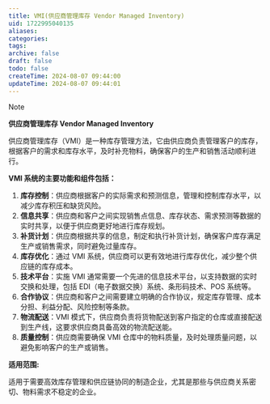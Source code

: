 ```yaml
---
title: VMI(供应商管理库存 Vendor Managed Inventory)
uid: 1722995040135
aliases: 
categories: 
tags: 
archive: false
draft: false
todo: false
createTime: 2024-08-07 09:44:00
updateTime: 2024-08-07 09:44:01
---
```


> [!NOTE]
> **供应商管理库存 Vendor Managed Inventory**
>
> 供应商管理库存（VMI）是一种库存管理方法，它由供应商负责管理客户的库存，根据客户的需求和库存水平，及时补充物料，确保客户的生产和销售活动顺利进行。

**VMI 系统的主要功能和组件包括：**

1. **库存控制**：供应商根据客户的实际需求和预测信息，管理和控制库存水平，以减少库存积压和缺货风险。
2. **信息共享**：供应商和客户之间实现销售点信息、库存状态、需求预测等数据的实时共享，以便于供应商更好地进行库存规划。
3. **补货计划**：供应商根据共享的信息，制定和执行补货计划，确保客户库存满足生产或销售需求，同时避免过量库存。
4. **库存优化**：通过 VMI 系统，供应商可以更有效地进行库存优化，减少整个供应链的库存成本。
5. **技术平台**：实施 VMI 通常需要一个先进的信息技术平台，以支持数据的实时交换和处理，包括 EDI（电子数据交换）系统、条形码技术、POS 系统等。
6. **合作协议**：供应商和客户之间需要建立明确的合作协议，规定库存管理、成本分担、利益分配、风险控制等条款。
7. **物流配送**：VMI 模式下，供应商负责将货物配送到客户指定的仓库或直接配送到生产线，这要求供应商具备高效的物流配送能。
8. **质量控制**：供应商需要确保 VMI 仓库中的物料质量，及时处理质量问题，以避免影响客户的生产或销售。

**适用范围:**

适用于需要高效库存管理和供应链协同的制造企业，尤其是那些与供应商关系密切、物料需求不稳定的企业。
